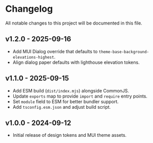 # Changelog

All notable changes to this project will be documented in this file.

## v1.2.0 - 2025-09-16
- Add MUI Dialog override that defaults to `theme-base-background-elevations-highest`.
- Align dialog paper defaults with lighthouse elevation tokens.

## v1.1.0 - 2025-09-15
- Add ESM build (`dist/index.mjs`) alongside CommonJS.
- Update `exports` map to provide `import` and `require` entry points.
- Set `module` field to ESM for better bundler support.
- Add `tsconfig.esm.json` and adjust build script.

## v1.0.0 - 2024-09-12
- Initial release of design tokens and MUI theme assets.
